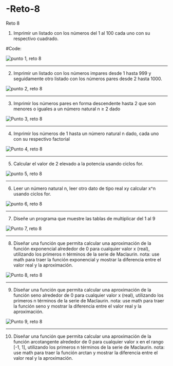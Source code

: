 # -Reto-8
Reto 8

1) Imprimir un listado con los números del 1 al 100 cada uno con su respectivo cuadrado.

#Code:

![punto 1, reto 8](https://user-images.githubusercontent.com/124641609/233752370-9cc6ac4d-4b5f-4a37-89f0-d616df7bb9b4.JPG)

---

2) Imprimir un listado con los números impares desde 1 hasta 999 y seguidamente otro listado con los números pares desde 2 hasta 1000.



![punto 2, reto 8](https://user-images.githubusercontent.com/124641609/233753400-51d420d0-52cd-41f9-801b-60df247c458a.JPG)


---

3) Imprimir los números pares en forma descendente hasta 2 que son menores o iguales a un número natural n ≥ 2 dado


![Punto 3, reto 8](https://user-images.githubusercontent.com/124641609/233754137-1800797c-fec6-46a8-a988-cbbf576a3f23.JPG)

---

4)  Imprimir los números de 1 hasta un número natural n dado, cada uno con su respectivo factorial


![Punto 4, reto 8](https://user-images.githubusercontent.com/124641609/233754555-dbb88260-3596-4856-9f5a-67ee5de9b519.JPG)


---

5) Calcular el valor de 2 elevado a la potencia usando ciclos for.

![punto 5, reto 8](https://user-images.githubusercontent.com/124641609/233762733-a030c1d0-06bd-424c-b650-4f1c59ded955.JPG)


---

6) Leer un número natural n, leer otro dato de tipo real xy calcular x^n usando ciclos for.

![punto 6, reto 8](https://user-images.githubusercontent.com/124641609/233763157-5bbdd225-1549-4a6f-8d21-95c065232a82.JPG)



---

7)  Diseñe un programa que muestre las tablas de multiplicar del 1 al 9

![Punto 7, reto 8](https://user-images.githubusercontent.com/124641609/233763303-8c711b5d-1a1b-4529-9bc0-f3b1e4e5fbd1.JPG)


---

8) Diseñar una función que permita calcular una aproximación de la función exponencial alrededor de 0 para cualquier valor x (real), utilizando los primeros n términos de la serie de Maclaurin. nota: use math para traer la función exponencial y mostrar la diferencia entre el valor real y la aproximación.

![Punto 8, reto 8](https://user-images.githubusercontent.com/124641609/233808227-1a18da03-4e9d-42ac-b0da-289818edfc8b.JPG)


---

9)  Diseñar una función que permita calcular una aproximación de la función seno alrededor de 0 para cualquier valor x (real), utilizando los primeros n términos de la serie de Maclaurin. nota: use math para traer la función seno y mostrar la diferencia entre el valor real y la aproximación.


![Punto 9, reto 8](https://user-images.githubusercontent.com/124641609/233809007-330a434a-f40a-4798-a05f-2405d4914ecd.JPG)

---

10) Diseñar una función que permita calcular una aproximación de la función arcotangente alrededor de 0 para cualquier valor x en el rango [-1, 1], utilizando los primeros n términos de la serie de Maclaurin. nota: use math para traer la función arctan y mostrar la diferencia entre el valor real y la aproximación.





